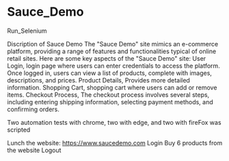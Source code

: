 # Sauce_Demo
Run_Selenium

Discription of Sauce Demo 
The "Sauce Demo" site mimics an e-commerce platform, providing a range of features and functionalities typical of online retail sites. Here are some key aspects of the "Sauce Demo" site:
User Login, login page where users can enter credentials to access the platform. Once logged in, users can view a list of products, complete with images, descriptions, and prices. Product Details, Provides more detailed information. Shopping Cart, shopping cart where users can add or remove items. Checkout Process, The checkout process involves several steps, including entering shipping information, selecting payment methods, and confirming orders. 


Two automation tests with chrome, two with edge, and two with fireFox was scripted

Lunch the website: https://www.saucedemo.com
Login
Buy 6 products from the website
Logout

